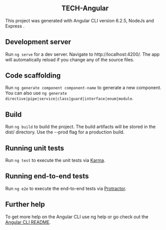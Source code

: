 <h2 align="center">
  TECH-Angular<br/> 
</h2> 

This project was generated with Angular CLI version 6.2.5, NodeJs and Express .

## Development server

Run `ng serve` for a dev server.
Navigate to http://localhost:4200/. The app will automatically reload if you change any of the source files.

## Code scaffolding

Run `ng generate component component-name` to generate a new component. You can also use `ng generate directive|pipe|service|class|guard|interface|enum|module`.

## Build

Run `ng build` to build the project. The build artifacts will be stored in the dist/ directory. Use the --prod flag for a production build.

## Running unit tests

Run `ng test` to execute the unit tests via <a href="https://karma-runner.github.io/latest/index.html">Karma</a>. 

## Running end-to-end tests

Run `ng e2e` to execute the end-to-end tests via <a href="https://www.protractortest.org/#/l">Protractor</a>. 

## Further help

To get more help on the Angular CLI use ng help or go check out the <a href="https://github.com/angular/angular-cli/blob/main/README.md">Angular CLI README</a>.
